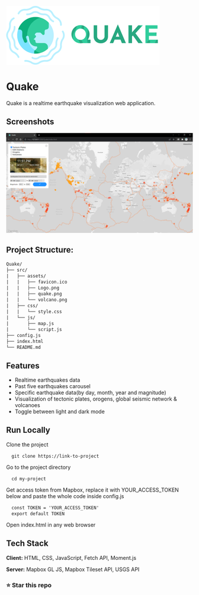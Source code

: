 
![Logo](./src/assets/Logo.png)


# Quake

Quake is a realtime earthquake visualization web application.


## Screenshots

![Quake Screenshot](./src/assets/quake.png)


## Project Structure:

    Quake/
    ├── src/
    |   ├── assets/
    |   |   ├── favicon.ico
    |   |   ├── Logo.png
    |   |   ├── quake.png
    |   |   └── volcano.png
    |   ├── css/
    |   |   └── style.css
    |   └── js/
    |       ├── map.js
    |       └── script.js
    ├── config.js
    ├── index.html
    └── README.md


## Features

- Realtime earthquakes data
- Past five earthquakes carousel
- Specific earthquake data(by day, month, year and magnitude)
- Visualization of tectonic plates, orogens, global seismic network & volcanoes
- Toggle between light and dark mode


## Run Locally

Clone the project

```
  git clone https://link-to-project
```

Go to the project directory

```
  cd my-project
```

Get access token from Mapbox, replace it with YOUR_ACCESS_TOKEN below and paste the whole code inside config.js

```
  const TOKEN = 'YOUR_ACCESS_TOKEN'
  export default TOKEN
```

Open index.html in any web browser


## Tech Stack

**Client:** HTML, CSS, JavaScript, Fetch API, Moment.js

**Server:** Mapbox GL JS, Mapbox Tileset API, USGS API

### ⭐ Star this repo